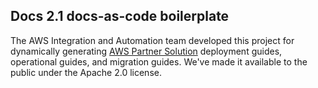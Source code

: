 ## Docs 2.1 docs-as-code boilerplate

The AWS Integration and Automation team developed this project for dynamically generating [AWS Partner Solution](https://aws.amazon.com/solutions/partners) deployment guides, operational guides, and migration guides. We've made it available to the public under the Apache 2.0 license.